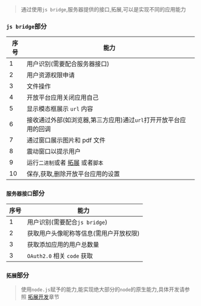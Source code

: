 > 通过使用`js bridge`,服务器提供的接口,拓展,可以是实现不同的应用能力

### `js bridge`部分

| 序号 | 能力                                                                                        |
| ---- | ------------------------------------------------------------------------------------------- |
| 1    | 用户识别(需要配合服务器接口)                                                                |
| 2    | 用户资源权限申请                                                                            |
| 3    | 文件操作                                                                                    |
| 4    | 开放平台应用关闭应用自己                                                                    |
| 5    | 显示模态框展示 `url` 内容                                                                   |
| 6    | 接收通过外部(如浏览器,第三方应用)通过`url`打开开放平台应用的回调                            |
| 7    | 通过窗口展示图片和 pdf 文件                                                                 |
| 8    | 震动窗口以提示用户                                                                          |
| 9    | 运行`二进制`或者 [拓展](https://doc.yuanzhibang.com/#/extension-develop/default) 或者`脚本` |
| 10   | 保存,获取,删除开放平台应用的设置                                                            |

### `服务器接口`部分

| 序号 | 能力                                   |
| ---- | -------------------------------------- |
| 1    | 用户识别(需要配合`js bridge`)          |
| 2    | 获取用户头像昵称等信息(需用户开放权限) |
| 3    | 获取添加应用的用户总数量               |
| 3    | `OAuth2.0` 相关 `code` 获取            |

### `拓展`部分

> 使用`node.js`赋予的能力,能实现绝大部分的`node`的原生能力,具体开发请参照 [拓展开发](https://doc.yuanzhibang.com/#/extension-develop/default)章节

